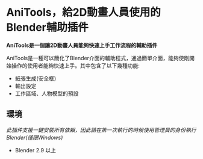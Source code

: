 # AniTools，給2D動畫人員使用的Blender輔助插件

**AniTools是一個讓2D動畫人員能夠快速上手工作流程的輔助插件**



AniTools是一種可以簡化了Blender介面的輔助程式，通過簡單介面，能夠使剛開始操作的使用者能夠快速上手。其中包含了以下幾種功能:
* 紙張生成(安全框)
* 輸出設定
* 工作區域、人物模型的預設


## 環境
*此插件支援一鍵安裝所有依賴，因此請在第一次執行的時候使用管理員的身份執行Blender(僅限Windows)*

* Blender 2.9 以上
